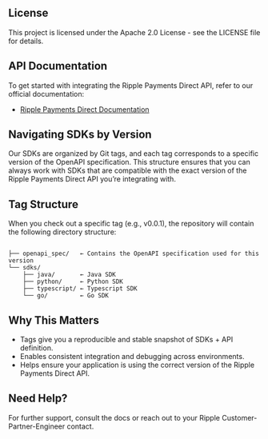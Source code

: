 ## License

This project is licensed under the Apache 2.0 License - see the LICENSE file for details.

## API Documentation

To get started with integrating the Ripple Payments Direct API, refer to our official documentation:

- [Ripple Payments Direct Documentation](https://docs.ripple.com/payments-direct-2/api-docs/getting-started)


## Navigating SDKs by Version

Our SDKs are organized by Git tags, and each tag corresponds to a specific version of the OpenAPI specification. This structure ensures that you can always work with SDKs that are compatible with the exact version of the Ripple Payments Direct API you’re integrating with.

## Tag Structure

When you check out a specific tag (e.g., v0.0.1), the repository will contain the following directory structure:
```

├── openapi_spec/   ← Contains the OpenAPI specification used for this version
└── sdks/           
    ├── java/       ← Java SDK
    ├── python/     ← Python SDK
    ├── typescript/ ← Typescript SDK
    └── go/         ← Go SDK

```

## Why This Matters

- Tags give you a reproducible and stable snapshot of SDKs + API definition.
- Enables consistent integration and debugging across environments.
- Helps ensure your application is using the correct version of the Ripple Payments Direct API.

## Need Help?

For further support, consult the docs or reach out to your Ripple Customer-Partner-Engineer contact.
    
